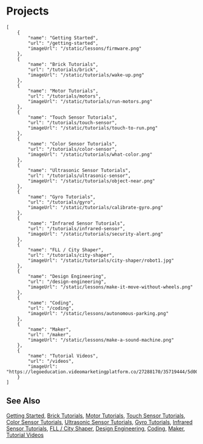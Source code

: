 # Projects

```codecard
[
    {
        "name": "Getting Started",
        "url": "/getting-started",
        "imageUrl": "/static/lessons/firmware.png"
    },
    {
        "name": "Brick Tutorials",
        "url": "/tutorials/brick",
        "imageUrl": "/static/tutorials/wake-up.png"
    },
    {
        "name": "Motor Tutorials",
        "url": "/tutorials/motors",
        "imageUrl": "/static/tutorials/run-motors.png"
    },
    {
        "name": "Touch Sensor Tutorials",
        "url": "/tutorials/touch-sensor",
        "imageUrl": "/static/tutorials/touch-to-run.png"
    },
    {
        "name": "Color Sensor Tutorials",
        "url": "/tutorials/color-sensor",
        "imageUrl": "/static/tutorials/what-color.png"
    },
    {
        "name": "Ultrasonic Sensor Tutorials",
        "url": "/tutorials/ultrasonic-sensor",
        "imageUrl": "/static/tutorials/object-near.png"
    },
    {
        "name": "Gyro Tutorials",
        "url": "/tutorials/gyro",
        "imageUrl": "/static/tutorials/calibrate-gyro.png"
    },
    {
        "name": "Infrared Sensor Tutorials",
        "url": "/tutorials/infrared-sensor",
        "imageUrl": "/static/tutorials/security-alert.png"
    },
    {
        "name": "FLL / City Shaper",
        "url": "/tutorials/city-shaper",
        "imageUrl": "/static/tutorials/city-shaper/robot1.jpg"
    },
    {
        "name": "Design Engineering",
        "url": "/design-engineering",
        "imageUrl": "/static/lessons/make-it-move-without-wheels.png"
    },
    {
        "name": "Coding",
        "url": "/coding",
        "imageUrl": "/static/lessons/autonomous-parking.png"
    },
    {
        "name": "Maker",
        "url": "/maker",
        "imageUrl": "/static/lessons/make-a-sound-machine.png"
    },
    {
        "name": "Tutorial Videos",
        "url": "/videos",
        "imageUrl": "https://legoeducation.videomarketingplatform.co/27288170/35719444/5d009e5f93fbf479c2e5ed2bf87a7990/thumbnail.png"
    }
]
```

## See Also

[Getting Started](/getting-started),
[Brick Tutorials](/tutorials/brick),
[Motor Tutorials](/tutorials/motors),
[Touch Sensor Tutorials](/tutorials/touch-sensor),
[Color Sensor Tutorials](/tutorials/color-sensor),
[Ultrasonic Sensor Tutorials](/tutorials/ultrasonic-sensor),
[Gyro Tutorials](/tutorials/gyro),
[Infrared Sensor Tutorials](/tutorials/infrared-sensor),
[FLL / City Shaper](/tutorials/city-shaper),
[Design Engineering](/design-engineering),
[Coding](/coding),
[Maker](/maker),
[Tutorial Videos](/videos)

